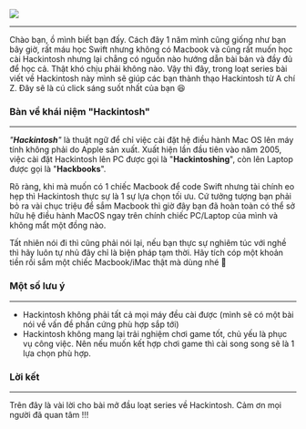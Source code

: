 ![](https://images.viblo.asia/464eda8a-2ef9-4ee6-a052-33981bc595b7.png)


-----


Chào bạn, ồ mình biết bạn đấy. Cách đây 1 năm mình cũng giống như bạn bây giờ, rất máu học Swift nhưng không có Macbook và cũng rất muốn học cài Hackintosh nhưng lại chẳng có nguồn nào hướng dẫn bài bản và đầy đủ để học cả. Thật khó chịu phải không nào. Vậy thì đây, trong loạt series bài viết về Hackintosh này mình sẽ giúp các bạn thành thạo Hackintosh từ A chí Z. Đây sẽ là cú click sáng suốt nhất của bạn :laughing:

### Bàn về khái niệm "Hackintosh"
-----


*"**Hackintosh**"* là thuật ngữ để chỉ việc cài đặt hệ điều hành Mac OS lên máy tính không phải do Apple sản xuất. Xuất hiện lần đầu tiên vào năm 2005, việc cài đặt Hackintosh lên PC được gọi là "**Hackintoshing**", còn lên Laptop được gọi là "**Hackbooks**".

Rõ ràng, khi mà muốn có 1 chiếc Macbook để code Swift nhưng tài chính eo hẹp thì Hackintosh thực sự là 1 sự lựa chọn tối ưu. Cứ tưởng tượng bạn phải bỏ ra vài chục triệu để sắm Macbook thì giờ đây bạn đã hoàn toàn có thể sở hữu hệ điều hành MacOS ngay trên chính chiếc PC/Laptop của mình và không mẩt một đồng nào.

Tất nhiên nói đi thì cũng phải nói lại, nếu bạn thực sự nghiêm túc với nghề thì hãy luôn tự nhủ đây chỉ là biện pháp tạm thời. Hãy tích cóp một khoản tiền rồi sắm một chiếc Macbook/iMac thật mà dùng nhé :muscle:

### Một số lưu ý

-----

+ Hackintosh không phải tất cả mọi máy đều cài được (mình sẽ có một bài nói về vấn đề phần cứng phù hợp sắp tới)
+ Hackintosh không mang lại trải nghiệm chơi game tốt, chủ yếu là phục vụ công việc. Nên nếu muốn kết hợp chơi game thì cài song song sẽ là 1 lựa chọn phù hợp.


### Lời kết

-----
Trên đây là vài lời cho bài mở đầu loạt series về Hackintosh. Cảm ơn mọi người đã quan tâm !!!